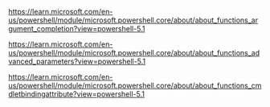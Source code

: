 https://learn.microsoft.com/en-us/powershell/module/microsoft.powershell.core/about/about_functions_argument_completion?view=powershell-5.1

https://learn.microsoft.com/en-us/powershell/module/microsoft.powershell.core/about/about_functions_advanced_parameters?view=powershell-5.1

https://learn.microsoft.com/en-us/powershell/module/microsoft.powershell.core/about/about_functions_cmdletbindingattribute?view=powershell-5.1
